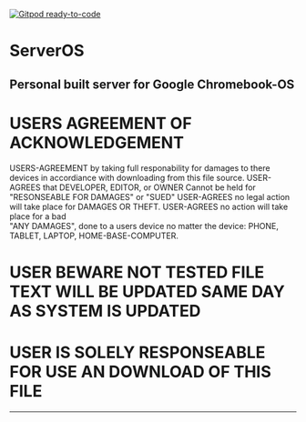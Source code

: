 [![Gitpod ready-to-code](https://img.shields.io/badge/Gitpod-ready--to--code-blue?logo=gitpod)](https://gitpod.io/#https://github.com/LaPrelle10/ServerOS)

# ServerOS
Personal built server for Google Chromebook-OS 
------------------------------------------------------------------------------------------------------------------------------------
# USERS AGREEMENT OF ACKNOWLEDGEMENT 
  USERS-AGREEMENT by taking full responability for damages to there devices in accordiance with downloading from this file source.
  USER-AGREES that DEVELOPER, EDITOR, or OWNER Cannot be held for  "RESONSEABLE FOR DAMAGES" or "SUED" 
  USER-AGREES no legal action will take place for DAMAGES OR THEFT. USER-AGREES no action will take place for a bad  
 "ANY DAMAGES", done to a users device no matter the device: PHONE, TABLET, LAPTOP, HOME-BASE-COMPUTER.
# USER BEWARE NOT TESTED FILE TEXT WILL BE UPDATED SAME DAY AS SYSTEM IS UPDATED
# USER IS SOLELY RESPONSEABLE FOR USE AN DOWNLOAD OF THIS FILE

-------------------------------------------------------------------------------------------------------------------------------------
